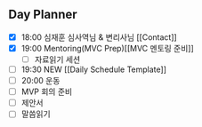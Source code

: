 ## Day Planner
- [x] 18:00 심재훈 심사역님 & 변리사님 [[Contact]]
- [x] 19:00 Mentoring(MVC Prep)[[MVC 멘토링 준비]]
	- [ ] 자료읽기 세션
- [ ] 19:30 NEW [[Daily Schedule Template]]
- [ ] 20:00 운동
- [ ] MVP 회의 준비
- [ ] 제안서
- [ ] 말씀읽기